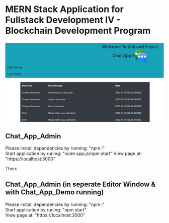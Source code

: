MERN Stack Application for Fullstack Development IV - Blockchain Development Program
=================================================================


### 

![](./demo.JPG)
                
## Chat_App_Admin               

Please install dependencies by running:
                                                "npm i"  
Start application by runing:
                                                "node app.js/npm start"
View page at:
                                                "https://localhost:5000"

Then: 

## Chat_App_Admin (in seperate Editor Window & with Chat_App_Demo running)

Please install dependencies by running:
                                                "npm i"  
Start application by runing:
                                                "npm start"     
View page at:
                                                "https://localhost:3000"
                                                                                     
